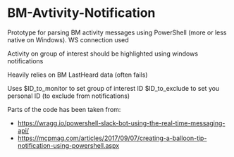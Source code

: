 # BM-Avtivity-Notification

Prototype for parsing BM activity messages using PowerShell (more or less native on Windows).
WS connection used 

Activity on group of interest should be highlighted using windows notifications

Heavily relies on BM LastHeard data (often fails)

Uses
    $ID_to_monitor to set group of interest ID
    $ID_to_exclude to set you personal ID (to exclude from notifications)

Parts of the code has been taken from:
- https://wragg.io/powershell-slack-bot-using-the-real-time-messaging-api/
- https://mcpmag.com/articles/2017/09/07/creating-a-balloon-tip-notification-using-powershell.aspx
